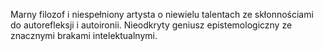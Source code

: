 Marny filozof i niespełniony artysta o niewielu talentach ze skłonnościami do autorefleksji i autoironii. Nieodkryty geniusz epistemologiczny ze znacznymi brakami intelektualnymi.
